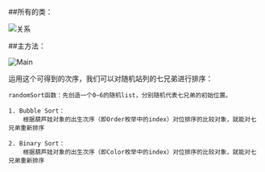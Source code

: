 ##所有的类：

![关系](https://github.com/HIKARI513/java-2019-homeworks/blob/master/2-OOPBasics/%E9%83%AD%E5%A4%A9%E8%B4%A2-161180041/image/relation.png)

##主方法：

![Main](https://github.com/HIKARI513/java-2019-homeworks/blob/master/2-OOPBasics/%E9%83%AD%E5%A4%A9%E8%B4%A2-161180041/image/Main.png)

运用这个可得到的次序，我们可以对随机站列的七兄弟进行排序：

    randomSort函数：先创造一个0~6的随机list，分别随机代表七兄弟的初始位置。

    1. Bubble Sort：
        根据葫芦娃对象的出生次序（即Order枚举中的index）对位排序的比较对象，就能对七兄弟重新排序

    2. Binary Sort：
        根据葫芦娃对象的出生次序（即Color枚举中的index）对位排序的比较对象，就能对七兄弟重新排序
    

